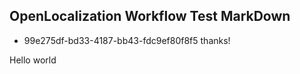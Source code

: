 ## OpenLocalization Workflow Test MarkDown
* 99e275df-bd33-4187-bb43-fdc9ef80f8f5 
thanks!

Hello world